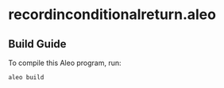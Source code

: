 # recordinconditionalreturn.aleo

## Build Guide

To compile this Aleo program, run:
```bash
aleo build
```

